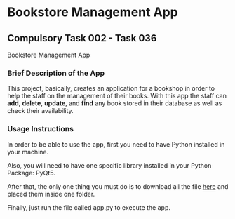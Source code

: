 # Bookstore Management App
## Compulsory Task 002 - Task 036

Bookstore Management App

### **Brief Description of the App**

This project, basically, creates an application for a bookshop in order to help the staff on the management of their books. 
With this app the staff can **add**, **delete**, **update**, and **find** any book stored in their database as well as check their availability.

### **Usage Instructions**

In order to be able to use the app, first you need to have Python installed in your machine.

Also, you will need to have one specific library installed in your Python Package: PyQt5.

After that, the only one thing you must do is to download all the file [here](https://github.com/miguelciancio/finalCapstone) and placed them inside one folder.

Finally, just run the file called app.py to execute the app.

